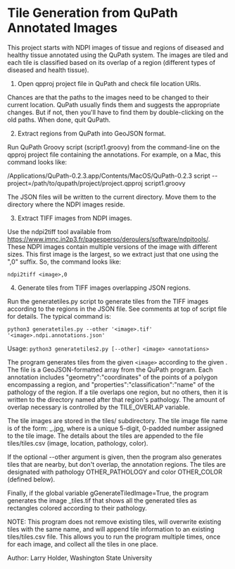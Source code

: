 # Tile Generation from QuPath Annotated Images

This project starts with NDPI images of tissue and regions of diseased and
healthy tissue annotated using the QuPath system. The images are tiled and
each tile is classified based on its overlap of a region (different types
of diseased and health tissue).

1. Open qpproj project file in QuPath and check file location URIs.

Chances are that the paths to the images need to be changed to their current
location. QuPath usually finds them and suggests the appropriate changes.
But if not, then you'll have to find them by double-clicking on the old paths.
When done, quit QuPath.

2. Extract regions from QuPath into GeoJSON format.

Run QuPath Groovy script (script1.groovy) from the command-line on the
qpproj project file containing the annotations. For example, on a Mac,
this command looks like:

/Applications/QuPath-0.2.3.app/Contents/MacOS/QuPath-0.2.3 script --project=/path/to/qupath/project/project.qpproj script1.groovy

The JSON files will be written to the current directory. Move them to the
directory where the NDPI images reside.

3. Extract TIFF images from NDPI images.

Use the ndpi2tiff tool available from
https://www.imnc.in2p3.fr/pagesperso/deroulers/software/ndpitools/. These NDPI
images contain multiple versions of the image with different sizes. This first
image is the largest, so we extract just that one using the ",0" suffix. So,
the command looks like:

    ndpi2tiff <image>,0

4. Generate tiles from TIFF images overlapping JSON regions.

Run the generatetiles.py script to generate tiles from the TIFF images
according to the regions in the JSON file. See comments at top of script file
for details. The typical command is:

    python3 generatetiles.py --other '<image>.tif' '<image>.ndpi.annotations.json'

Usage: `python3 generatetiles2.py [--other] <image> <annotations>`

The program generates tiles from the given `<image>` according to the given
<annotations>. The <annotations> file is a GeoJSON-formatted array from
the QuPath program. Each annotation includes "geometry":"coordinates" of the
points of a polygon encompassing a region, and "properties":"classification":"name"
of the pathology of the region. If a tile overlaps one region, but no others,
then it is written to the directory named after that region's pathology. The amount
of overlap necessary is controlled by the TILE\_OVERLAP variable.

The tile images are stored in the tiles/<pathology> subdirectory. The tile image
file name is of the form: <image>\_<NNNNN>.jpg, where <NNNNN> is a unique 5-digit,
0-padded number assigned to the tile image. The details about the tiles are
appended to the file tiles/tiles.csv (image, location, pathology, color).

If the optional --other argument is given, then the program also generates tiles
that are nearby, but don't overlap, the annotation regions. The tiles are designated
with pathology OTHER\_PATHOLOGY and color OTHER\_COLOR (defined below).

Finally, if the global variable gGenerateTiledImage=True, the program generates
the image <image>\_tiles.tif that shows all the generated tiles as rectangles
colored according to their pathology.

NOTE: This program does not remove existing tiles, will overwrite
existing tiles with the same name, and will append tile information to
an existing tiles/tiles.csv file. This allows you to run the program
multiple times, once for each image, and collect all the tiles in one place.

Author: Larry Holder, Washington State University


